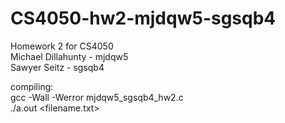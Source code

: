 # CS4050-hw2-mjdqw5-sgsqb4
Homework 2 for CS4050  
Michael Dillahunty - mjdqw5    
Sawyer Seitz - sgsqb4  

compiling:    
gcc -Wall -Werror mjdqw5_sgsqb4_hw2.c      
./a.out <filename.txt>
